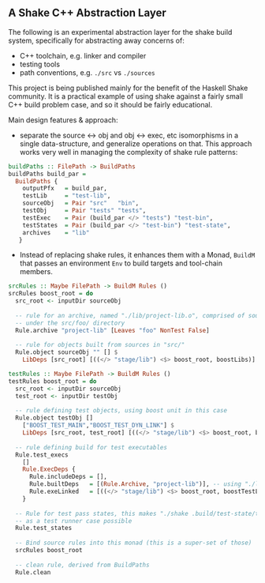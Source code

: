 A Shake C++ Abstraction Layer
---------------------------
The following is an experimental abstraction layer for the shake build system, specifically for abstracting away concerns of:
  
  * C++ toolchain, e.g. linker and compiler
  * testing tools
  * path conventions, e.g. ``./src`` vs ``./sources`` 


This project is being published mainly for the benefit of the Haskell Shake community. It is a practical example of using shake against a fairly small C++ build problem case, and so it should be fairly educational.

Main design features & approach:
    
  * separate the source <-> obj and obj <-> exec, etc isomorphisms in a single data-structure, and generalize operations on that. This approach works very well in managing the complexity of shake rule patterns:

```haskell
buildPaths :: FilePath -> BuildPaths 
buildPaths build_par =  
  BuildPaths {  
    outputPfx   = build_par, 
    testLib     = "test-lib",
    sourceObj   = Pair "src"   "bin", 
    testObj     = Pair "tests" "tests", 
    testExec    = Pair (build_par </> "tests") "test-bin",
    testStates  = Pair (build_par </> "test-bin") "test-state",
    archives    = "lib"
   }
```

  * Instead of replacing shake rules, it enhances them with a Monad, ```BuildM``` that passes an environment ``Env`` to build targets and tool-chain members.


```haskell
srcRules :: Maybe FilePath -> BuildM Rules ()
srcRules boost_root = do 
  src_root <- inputDir sourceObj
  
  -- rule for an archive, named "./lib/project-lib.o", comprised of sources
  -- under the src/foo/ directory
  Rule.archive "project-lib" [Leaves "foo" NonTest False]
  
  -- rule for objects built from sources in "src/"
  Rule.object sourceObj "" [] $
    LibDeps [src_root] [((</> "stage/lib") <$> boost_root, boostLibs)]

testRules :: Maybe FilePath -> BuildM Rules ()
testRules boost_root = do 
  src_root <- inputDir sourceObj
  test_root <- inputDir testObj
  
  -- rule defining test objects, using boost unit in this case
  Rule.object testObj [] 
    ["BOOST_TEST_MAIN","BOOST_TEST_DYN_LINK"] $
    LibDeps [src_root, test_root] [((</> "stage/lib") <$> boost_root, boostLibs)]
  
  -- rule defining build for test executables
  Rule.test_execs
    []
    Rule.ExecDeps {
      Rule.includeDeps = [],
      Rule.builtDeps   = [(Rule.Archive, "project-lib")], -- using "./lib/project-lib.o"
      Rule.exeLinked   = [((</> "stage/lib") <$> boost_root, boostTestLibs)]
    }
  
  -- Rule for test pass states, this makes "./shake .build/test-state/test_example.pass" 
  -- as a test runner case possible
  Rule.test_states 
  
  -- Bind source rules into this monad (this is a super-set of those)
  srcRules boost_root
  
  -- clean rule, derived from BuildPaths
  Rule.clean
```
